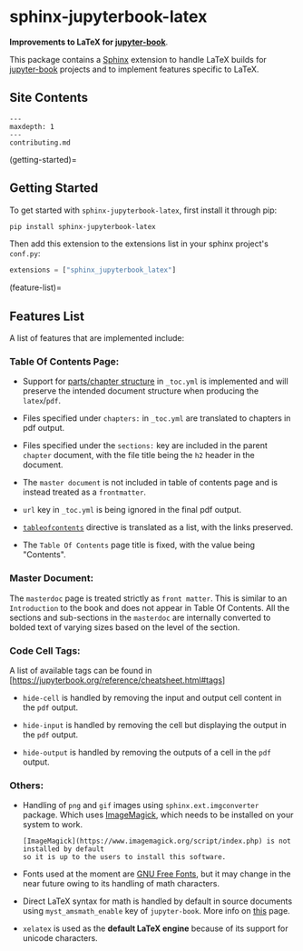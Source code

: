# sphinx-jupyterbook-latex

**Improvements to LaTeX for [jupyter-book](https://jupyterbook.org/intro.html)**.

This package contains a [Sphinx](http://www.sphinx-doc.org/en/master/)
extension to handle LaTeX builds for [jupyter-book](https://jupyterbook.org/)
projects and to implement features specific to LaTeX.

## Site Contents

```{toctree}
---
maxdepth: 1
---
contributing.md
```

(getting-started)=
## Getting Started

To get started with `sphinx-jupyterbook-latex`, first install it through pip:

```bash
pip install sphinx-jupyterbook-latex
```

Then add this extension to the extensions list in your sphinx project's `conf.py`:

```python
extensions = ["sphinx_jupyterbook_latex"]
```

(feature-list)=
## Features List

A list of features that are implemented include:

### Table Of Contents Page:

* Support for [parts/chapter structure](https://jupyterbook.org/customize/toc.html#defining-chapters-and-parts-in-toc-yml) in `_toc.yml` is implemented and
  will preserve the intended document structure when producing the `latex`/`pdf`.

* Files specified under `chapters:` in `_toc.yml` are translated
  to chapters in pdf output.

* Files specified under the `sections:` key are included
  in the parent `chapter` document, with the file title being the `h2`
  header in the document.

* The `master document` is not included in table of contents page
  and is instead treated as a `frontmatter`.

* `url` key in `_toc.yml` is being ignored in the final
  pdf output.

* [`tableofcontents`](https://jupyterbook.org/customize/toc.html#add-a-table-of-contents-to-a-page-s-content) directive
  is translated as a list, with the links preserved.

* The `Table Of Contents` page title is fixed, with the value being "Contents".

### Master Document:

The `masterdoc` page is treated strictly as `front matter`. This is similar to an
`Introduction` to the book and does not appear in Table Of Contents. All the sections
and sub-sections in the `masterdoc` are internally converted to bolded text of
varying sizes based on the level of the section.

### Code Cell Tags:

A list of available tags can be found in [https://jupyterbook.org/reference/cheatsheet.html#tags]

* `hide-cell` is handled by removing the input and output cell content in the `pdf` output.

* `hide-input` is handled by removing the cell but displaying the output in the `pdf` output.

* `hide-output` is handled by removing the outputs of a cell in the `pdf` output.

### Others:

* Handling of `png` and `gif` images using `sphinx.ext.imgconverter` package.
  Which uses [ImageMagick](https://www.imagemagick.org/script/index.php), which
  needs to be installed on your system to work.

  ```{note}
  [ImageMagick](https://www.imagemagick.org/script/index.php) is not installed by default
  so it is up to the users to install this software.
  ```

* Fonts used at the moment are [GNU Free Fonts](https://www.gnu.org/software/freefont/),
  but it may change in the near future owing to its handling of math characters.

* Direct LaTeX syntax for math is handled by default in source documents
  using `myst_amsmath_enable` key of `jupyter-book`.
  More info on [this](https://myst-parser.readthedocs.io/en/latest/using/syntax-optional.html#syntax-amsmath) page.

* `xelatex` is used as the **default LaTeX engine** because of its support for unicode characters.
